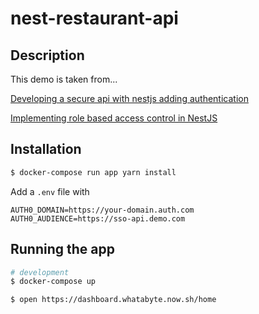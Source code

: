 # nest-restaurant-api

## Description

This demo is taken from...

[Developing a secure api with nestjs adding authentication](https://auth0.com/blog/developing-a-secure-api-with-nestjs-adding-authentication/)

[Implementing role based access control in NestJS](https://auth0.com/blog/developing-a-secure-api-with-nestjs-adding-authorization/#Implementing-Role-Based-Access-Control-in-NestJS)

## Installation

```bash
$ docker-compose run app yarn install
```

Add a `.env` file with

```
AUTH0_DOMAIN=https://your-domain.auth.com
AUTH0_AUDIENCE=https://sso-api.demo.com
```

## Running the app

```bash
# development
$ docker-compose up

$ open https://dashboard.whatabyte.now.sh/home
```